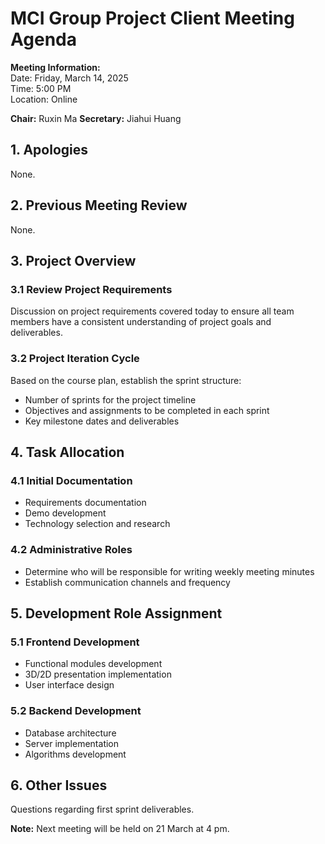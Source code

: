 # MCI Group Project Client Meeting Agenda

**Meeting Information:**  
Date: Friday, March 14, 2025  
Time: 5:00 PM  
Location: Online  

**Chair:** Ruxin Ma 
**Secretary:** Jiahui Huang  

## 1. Apologies
None.

## 2. Previous Meeting Review
None.

## 3. Project Overview
### 3.1 Review Project Requirements
Discussion on project requirements covered today to ensure all team members have a consistent understanding of project goals and deliverables.

### 3.2 Project Iteration Cycle
Based on the course plan, establish the sprint structure:
- Number of sprints for the project timeline
- Objectives and assignments to be completed in each sprint
- Key milestone dates and deliverables

## 4. Task Allocation
### 4.1 Initial Documentation
- Requirements documentation
- Demo development
- Technology selection and research

### 4.2 Administrative Roles
- Determine who will be responsible for writing weekly meeting minutes
- Establish communication channels and frequency

## 5. Development Role Assignment
### 5.1 Frontend Development
- Functional modules development
- 3D/2D presentation implementation
- User interface design

### 5.2 Backend Development
- Database architecture
- Server implementation
- Algorithms development

## 6. Other Issues
Questions regarding first sprint deliverables.

**Note:** Next meeting will be held on 21 March at 4 pm.